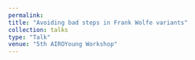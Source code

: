 ```yaml
---
permalink: 
title: "Avoiding bad steps in Frank Wolfe variants"
collection: talks
type: "Talk"
venue: "5th AIROYoung Workshop"
---
```

